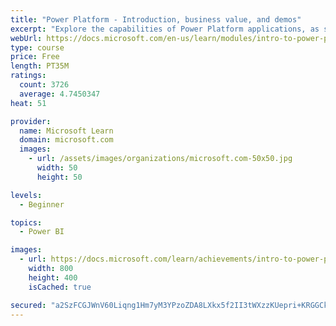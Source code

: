 ```yaml
---
title: "Power Platform - Introduction, business value, and demos"
excerpt: "Explore the capabilities of Power Platform applications, as seen in demonstrations and customer case studies."
webUrl: https://docs.microsoft.com/en-us/learn/modules/intro-to-power-platform-mba/
type: course
price: Free
length: PT35M
ratings:
  count: 3726
  average: 4.7450347
heat: 51

provider:
  name: Microsoft Learn
  domain: microsoft.com
  images:
    - url: /assets/images/organizations/microsoft.com-50x50.jpg
      width: 50
      height: 50

levels:
  - Beginner

topics:
  - Power BI

images:
  - url: https://docs.microsoft.com/learn/achievements/intro-to-power-platform-social.png
    width: 800
    height: 400
    isCached: true

secured: "a2SzFCGJWnV60Liqng1Hm7yM3YPzoZDA8LXkx5f2II3tWXzzKUepri+KRGGCkw00B8IN/1qf63tfuqjuCdVGnTdnQTsdV/o3O53sA6x9R72NwmUkL97Ql7qoL089rbHFoFGmx+AWXTBEdgz6mDozi/N3CujPV//8EyhVVyUgvVq7TMy6ZZuxzK6GvsQVdn5VQ/teww7NV/j9qcVrrbvnBMfSMhyJ0U1ikiKNKsSuVeIxg12jAavGRS200kkUX2k39kTVsBd7qu0pXqRTUl5Jdn/dcE/Oh94Jp8lQBrLFd2NIN3ciQiy3UcIoZZV0KMcY1fPQ2LEwsdsu2UB/W4InExdwJuv07nTILkE0YKb+gW9FAJhgyb1PTVTigPivp0LGgSYV1RZ9L/YGtEBjNVaawmgRY8FNFSrndWADLbS40Zs=;48OwRZQdCOJ1y6lkCHak/w=="
---
```



